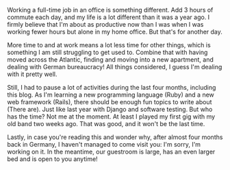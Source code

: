 <!--
.. title: Update August 2018
.. slug: update-august-2018
.. date: 2018-08-15 17:08:24 UTC+02:00
.. tags: 
.. category: 
.. link: 
.. description: 
.. type: text
-->

Working a full-time job in an office is something different. Add 3 hours of commute each day, and my life is a lot different than it was a year ago. I firmly believe that I'm about as productive now than I was when I was working fewer hours but alone in my home office. But that's for another day.

More time to and at work means a lot less time for other things, which is something I am still struggling to get used to. Combine that with having moved across the Atlantic, finding and moving into a new apartment, and dealing with German bureaucracy! All things considered, I guess I'm dealing with it pretty well.

Still, I had to pause a lot of activities during the last four months, including this blog. As I'm learning a new programming language (Ruby) and a new web framework (Rails), there should be enough fun topics to write about (There are). Just like last year with Django and software testing. But who has the time? Not me at the moment. At least I played my first gig with my old band two weeks ago. That was good, and it won't be the last time.

Lastly, in case you're reading this and wonder why, after almost four months back in Germany, I haven't managed to come visit you: I'm sorry, I'm working on it. In the meantime, our guestroom is large, has an even larger bed and is open to you anytime!
